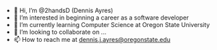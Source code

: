 - 👋 Hi, I’m @2handsD (Dennis Ayres)
- 👀 I’m interested in beginning a career as a software developer
- 🌱 I’m currently learning Computer Science at Oregon State University
- 💞️ I’m looking to collaborate on ...
- 📫 How to reach me at dennis.j.ayres@oregonstate.edu

<!---
2handsD/2handsD is a ✨ special ✨ repository because its `README.md` (this file) appears on your GitHub profile.
You can click the Preview link to take a look at your changes.
--->
